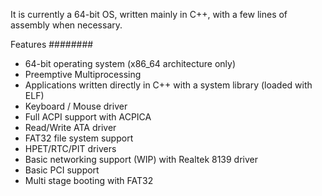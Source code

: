 It is currently a 64-bit OS, written mainly in C++, with a few lines of assembly when necessary.

Features
########

* 64-bit operating system (x86_64 architecture only)
* Preemptive Multiprocessing
* Applications written directly in C++ with a system library (loaded with ELF)
* Keyboard / Mouse driver
* Full ACPI support with ACPICA
* Read/Write ATA driver
* FAT32 file system support
* HPET/RTC/PIT drivers
* Basic networking support (WIP) with Realtek 8139 driver
* Basic PCI support
* Multi stage booting with FAT32

